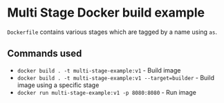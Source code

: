 # Multi Stage Docker build example
`Dockerfile` contains various stages which are tagged by a name using `as`.

## Commands used
- `docker build . -t multi-stage-example:v1` - Build image
- `docker build . -t multi-stage-example:v1 --target=builder` - Build image using a specific stage
- `docker run multi-stage-example:v1 -p 8080:8080` - Run image